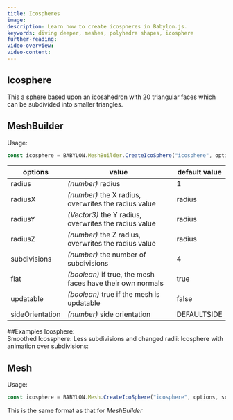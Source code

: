 ```yaml
---
title: Icospheres
image: 
description: Learn how to create icospheres in Babylon.js.
keywords: diving deeper, meshes, polyhedra shapes, icosphere
further-reading:
video-overview:
video-content:
---
```


## Icosphere
This a sphere based upon an icosahedron with 20 triangular faces which can be subdivided into smaller triangles.

## MeshBuilder
Usage:
```javascript
const icosphere = BABYLON.MeshBuilder.CreateIcoSphere("icosphere", options, scene);
```

options|value|default value
--------|-----|-------------
radius|_(number)_ radius | 1
radiusX|_(number)_  the X radius, overwrites the radius value|radius
radiusY|_(Vector3)_  the Y radius, overwrites the radius value|radius
radiusZ|_(number)_ the Z radius, overwrites the radius value|radius
subdivisions|_(number)_ the number of subdivisions|4
flat|_(boolean)_ if true, the mesh faces have their own normals|true
updatable|_(boolean)_ true if the mesh is updatable|false
sideOrientation|_(number)_ side orientation|DEFAULTSIDE

##Examples 
Icosphere: <Playground id="#HC5FA8" title="Creating An Icosphere" description="Simple example of creating an icosphere."/>  
Smoothed Icossphere: <Playground id="#HC5FA8#2" title="Creating A Smoothed Icosphere" description="Simple example of creating a smoothed icosphere."/>
Less subdivisions and changed radii: <Playground id="#HC5FA8#3" title="Icosphere With Less Subdivisions" description="Simple example of creating an icosphere with less subdivisions and changed radii."/> 
Icosphere with animation over subdivisions: <Playground id="#E3TVT#1" title="Icosphere With Animation Over Subdivisions" description="Simple example of creating an icosphere with animation over subdivisions."/>

## Mesh
Usage:
```javascript
const icosphere = BABYLON.Mesh.CreateIcoSphere("icosphere", options, scene);
```
This is the same format as that for *MeshBuilder*